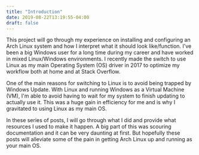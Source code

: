 ```yaml
---
title: "Introduction"
date: 2019-08-22T13:19:55-04:00
draft: false
---
```


This project will go through my experience on installing and configuring an
Arch Linux system and how I interpret what it should look like/function. I've been a
big Windows user for a long time during my career and have worked in mixed
Linux/Windows environments. I recently made the switch to use Linux as my main
Operating System (OS) driver in 2017 to optimize my workflow both at home and at
Stack Overflow.

One of the main reasons for switching to Linux is to avoid being trapped by Windows Update.
With Linux and running Windows as a Virtual Machine (VM), I'm able to avoid having to wait
for my system to finish updating to actually use it. This was a huge gain in efficiency for 
me and is why I gravitated to using Linux as my main OS.

In these series of posts, I will go through what I did and provide what resources I used to make it happen.
A big part of this was scouring documentation and it can be very daunting at first. But hopefully 
these posts will alleviate some of the pain in getting Arch Linux up and running as your
main OS.
